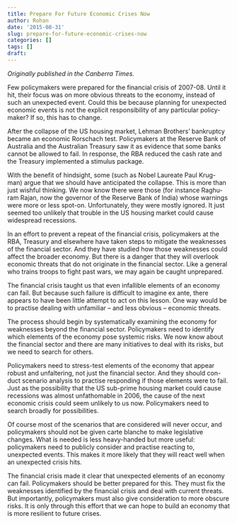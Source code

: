 ```yaml
---
title: Prepare For Future Economic Crises Now
author: Rohan
date: '2015-08-31'
slug: prepare-for-future-economic-crises-now
categories: []
tags: []
draft: 
---
```


*Originally published in the Canberra Times.*

Few policymakers were prepared for the financial crisis of 2007-08. Until it hit, their focus was on more obvious threats to the economy, instead of such an unexpected event. Could this be because planning for unexpected economic events is not the explicit responsibility of any particular policy- maker? If so, this has to change.

After the collapse of the US housing market, Lehman Brothers’ bankruptcy became an economic Rorschach test. Policymakers at the Reserve Bank of Australia and the Australian Treasury saw it as evidence that some banks cannot be allowed to fail. In response, the RBA reduced the cash rate and the Treasury implemented a stimulus package.

With the benefit of hindsight, some (such as Nobel Laureate Paul Krug- man) argue that we should have anticipated the collapse. This is more than just wishful thinking. We now know there were those (for instance Raghu- ram Rajan, now the governor of the Reserve Bank of India) whose warnings were more or less spot-on. Unfortunately, they were mostly ignored. It just seemed too unlikely that trouble in the US housing market could cause widespread recessions.

In an effort to prevent a repeat of the financial crisis, policymakers at the RBA, Treasury and elsewhere have taken steps to mitigate the weaknesses of the financial sector. And they have studied how those weaknesses could affect the broader economy. But there is a danger that they will overlook economic threats that do not originate in the financial sector.
Like a general who trains troops to fight past wars, we may again be caught unprepared.

The financial crisis taught us that even infallible elements of an economy can fail. But because such failure is difficult to imagine ex ante, there appears to have been little attempt to act on this lesson. One way would be to practise dealing with unfamiliar – and less obvious – economic threats.

The process should begin by systematically examining the economy for weaknesses beyond the financial sector. Policymakers need to identify which elements of the economy pose systemic risks. We now know about the financial sector and there are many initiatives to deal with its risks, but we need to search for others.

Policymakers need to stress-test elements of the economy that appear robust and unfaltering, not just the financial sector. And they should con- duct scenario analysis to practise responding if those elements were to fail. Just as the possibility that the US sub-prime housing market could cause recessions was almost unfathomable in 2006, the cause of the next economic crisis could seem unlikely to us now. Policymakers need to search broadly for possibilities.

Of course most of the scenarios that are considered will never occur, and policymakers should not be given carte blanche to make legislative changes. What is needed is less heavy-handed but more useful: policymakers need to publicly consider and practise reacting to, unexpected events. This makes it more likely that they will react well when an unexpected crisis hits.

The financial crisis made it clear that unexpected elements of an economy can fail. Policymakers should be better prepared for this. They must fix the weaknesses identified by the financial crisis and deal with current threats. But importantly, policymakers must also give consideration to more obscure risks. It is only through this effort that we can hope to build an economy that is more resilient to future crises.